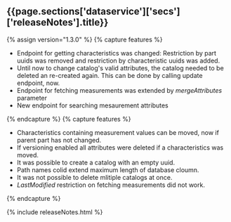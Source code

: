<h2 id="{{page.sections['dataservice']['secs']['releaseNotes'].anchor}}">{{page.sections['dataservice']['secs']['releaseNotes'].title}}</h2>

<p></p>

{% assign version="1.3.0" %}
{% capture features %}
    <ul>
      <li>Endpoint for getting characteristics was changed: Restriction by part uuids was removed and restriction by characteristic uuids was added.</li>
      <li>Until now to change catalog's valid attributes, the catalog needed to be deleted an re-created again. This can be done by calling update endpoint, now.</li>
      <li>Endpoint for fetching measurements was extended by <i>mergeAttributes</i> parameter</li>
      <li>New endpoint for searching mesaurement attributes</li>
    </ul>
{% endcapture %}
{% capture features %}
    <ul>
      <li>Characteristics containing measurement values can be moved, now if parent part has not changed.</li>
      <li>If versioning enabled all attributes were deleted if a characteristics was moved.</li>
      <li>It was possible to create a catalog with an empty uuid.</li>
      <li>Path names colid extend maximum length of database cloumn.</li>
      <li>It was not possible to delete mlitiple catalogs at once.</li>
      <li><i>LastModified</i> restriction on fetching measurements did not work.</li>
    </ul>
{% endcapture %}

{% include releaseNotes.html %}